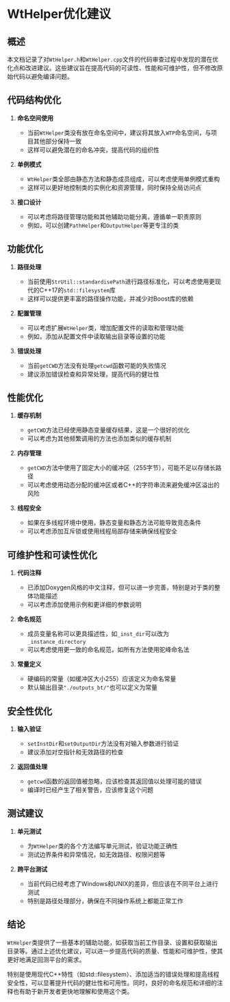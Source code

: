 # WtHelper优化建议

## 概述

本文档记录了对`WtHelper.h`和`WtHelper.cpp`文件的代码审查过程中发现的潜在优化点和改进建议。这些建议旨在提高代码的可读性、性能和可维护性，但不修改原始代码以避免编译问题。

## 代码结构优化

1. **命名空间使用**
   - 当前`WtHelper`类没有放在命名空间中，建议将其放入`WTP`命名空间，与项目其他部分保持一致
   - 这样可以避免潜在的命名冲突，提高代码的组织性

2. **单例模式**
   - `WtHelper`类全部由静态方法和静态成员组成，可以考虑使用单例模式重构
   - 这样可以更好地控制类的实例化和资源管理，同时保持全局访问点

3. **接口设计**
   - 可以考虑将路径管理功能和其他辅助功能分离，遵循单一职责原则
   - 例如，可以创建`PathHelper`和`OutputHelper`等更专注的类

## 功能优化

1. **路径处理**
   - 当前使用`StrUtil::standardisePath`进行路径标准化，可以考虑使用更现代的C++17的`std::filesystem`库
   - 这样可以提供更丰富的路径操作功能，并减少对Boost库的依赖

2. **配置管理**
   - 可以考虑扩展`WtHelper`类，增加配置文件的读取和管理功能
   - 例如，添加从配置文件中读取输出目录等设置的功能

3. **错误处理**
   - 当前`getCWD`方法没有处理`getcwd`函数可能的失败情况
   - 建议添加错误检查和异常处理，提高代码的健壮性

## 性能优化

1. **缓存机制**
   - `getCWD`方法已经使用静态变量缓存结果，这是一个很好的优化
   - 可以考虑为其他频繁调用的方法也添加类似的缓存机制

2. **内存管理**
   - `getCWD`方法中使用了固定大小的缓冲区（255字节），可能不足以存储长路径
   - 可以考虑使用动态分配的缓冲区或者C++的字符串流来避免缓冲区溢出的风险

3. **线程安全**
   - 如果在多线程环境中使用，静态变量和静态方法可能导致竞态条件
   - 可以考虑添加互斥锁或使用线程局部存储来确保线程安全

## 可维护性和可读性优化

1. **代码注释**
   - 已添加Doxygen风格的中文注释，但可以进一步完善，特别是对于类的整体功能描述
   - 可以考虑添加使用示例和更详细的参数说明

2. **命名规范**
   - 成员变量名称可以更具描述性，如`_inst_dir`可以改为`_instance_directory`
   - 可以考虑使用更一致的命名规范，如所有方法使用驼峰命名法

3. **常量定义**
   - 硬编码的常量（如缓冲区大小255）应该定义为命名常量
   - 默认输出目录`"./outputs_bt/"`也可以定义为常量

## 安全性优化

1. **输入验证**
   - `setInstDir`和`setOutputDir`方法没有对输入参数进行验证
   - 建议添加对空指针和无效路径的检查

2. **返回值处理**
   - `getcwd`函数的返回值被忽略，应该检查其返回值以处理可能的错误
   - 编译时已经产生了相关警告，应该修复这个问题

## 测试建议

1. **单元测试**
   - 为`WtHelper`类的各个方法编写单元测试，验证功能正确性
   - 测试边界条件和异常情况，如无效路径、权限问题等

2. **跨平台测试**
   - 当前代码已经考虑了Windows和UNIX的差异，但应该在不同平台上进行测试
   - 特别是路径处理部分，确保在不同操作系统上都能正常工作

## 结论

`WtHelper`类提供了一些基本的辅助功能，如获取当前工作目录、设置和获取输出目录等。通过上述优化建议，可以进一步提高代码的质量、性能和可维护性，使其更好地满足回测平台的需求。

特别是使用现代C++特性（如std::filesystem）、添加适当的错误处理和提高线程安全性，可以显著提升代码的健壮性和可用性。同时，良好的命名规范和详细的注释也有助于新开发者更快地理解和使用这个类。

